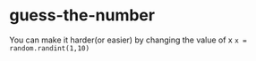 # guess-the-number
You can make it harder(or easier) by changing the value of x  `x = random.randint(1,10)` 
